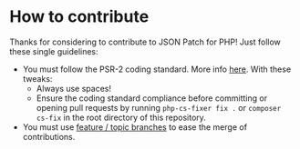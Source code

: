 # How to contribute

Thanks for considering to contribute to JSON Patch for PHP! Just follow these single guidelines:
- You must follow the PSR-2 coding standard. More info [here](https://github.com/php-fig/fig-standards/blob/master/accepted/PSR-2-coding-style-guide.md). With these tweaks:
    - Always use spaces!
    - Ensure the coding standard compliance before committing or opening pull requests by running `php-cs-fixer fix .` or `composer cs-fix` in the root directory of this repository.
- You must use [feature / topic branches](https://git-scm.com/book/en/v2/Git-Branching-Branching-Workflows) to ease the merge of contributions.

